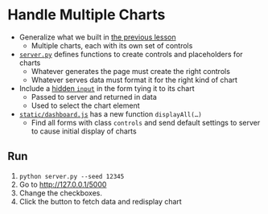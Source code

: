 # Handle Multiple Charts

<p id="terms"></p>

-   Generalize what we built in [the previous lesson](../s04_select/index.md)
    -   Multiple charts, each with its own set of controls
-   [`server.py`](./server.py) defines functions to create controls and placeholders for charts
    -   Whatever generates the page must create the right controls
    -   Whatever serves data must format it for the right kind of chart
-   Include a [hidden `input`](g:hidden-input) in the form tying it to its chart
    -   Passed to server and returned in data
    -   Used to select the chart element
-   [`static/dashboard.js`](./static/dashboard.js) has a new function `displayAll(…)`
    -   Find all forms with class `controls` and send default settings to server
        to cause initial display of charts

## Run

1.  `python server.py --seed 12345`
1.  Go to <http://127.0.0.1/5000>
1.  Change the checkboxes.
1.  Click the button to fetch data and redisplay chart
